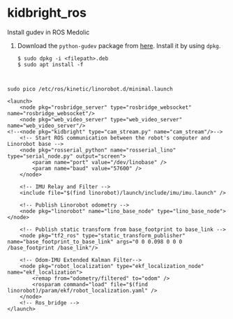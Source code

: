 # kidbright_ros

Install gudev in ROS Medolic

1. Download the `python-gudev` package from [here](https://launchpad.net/ubuntu/+archive/primary/+files/python-gudev_147.2-3_armhf.deb).
    Install it by using `dpkg`.
    ```
    $ sudo dpkg -i <filepath>.deb
    $ sudo apt install -f


```

sudo pico /etc/ros/kinetic/linorobot.d/minimal.launch

<launch>
	<node pkg="rosbridge_server" type="rosbridge_websocket" name="rosbridge_websocket"/>
	<node pkg="web_video_server" type="web_video_server" name="web_video_server"/>
<!--<node pkg="kidbright" type="cam_stream.py" name="cam_stream"/>-->
    <!-- Start ROS communication between the robot's computer and Linorobot base -->
    <node pkg="rosserial_python" name="rosserial_lino" type="serial_node.py" output="screen">
        <param name="port" value="/dev/linobase" />
        <param name="baud" value="57600" />
    </node>

    <!-- IMU Relay and Filter -->
    <include file="$(find linorobot)/launch/include/imu/imu.launch" />

    <!-- Publish Linorobot odometry -->
    <node pkg="linorobot" name="lino_base_node" type="lino_base_node"></node>

    <!-- Publish static transform from base_footprint to base_link -->
    <node pkg="tf2_ros" type="static_transform_publisher" name="base_footprint_to_base_link" args="0 0 0.098 0 0 0  /base_footprint /base_link"/>

    <!-- Odom-IMU Extended Kalman Filter-->
    <node pkg="robot_localization" type="ekf_localization_node" name="ekf_localization"> 
        <remap from="odometry/filtered" to="odom" />
        <rosparam command="load" file="$(find linorobot)/param/ekf/robot_localization.yaml" />
    </node>
    <!-- Ros_bridge -->
</launch>


